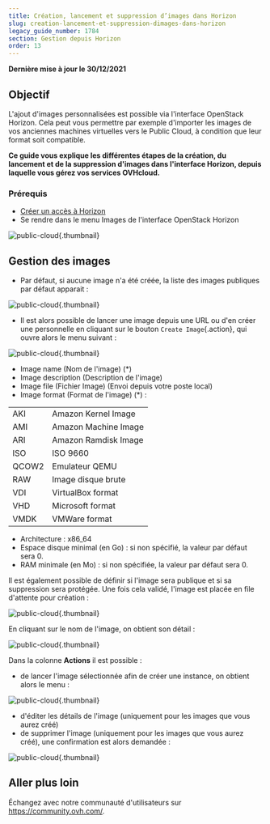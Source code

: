 ```yaml
---
title: Création, lancement et suppression d’images dans Horizon
slug: creation-lancement-et-suppression-dimages-dans-horizon
legacy_guide_number: 1784
section: Gestion depuis Horizon
order: 13
---
```


**Dernière mise à jour le 30/12/2021**

## Objectif

L'ajout d'images personnalisées est possible via l'interface OpenStack Horizon. Cela peut vous permettre par exemple d'importer les images de vos anciennes machines virtuelles vers le Public Cloud, à condition que leur format soit compatible.

**Ce guide vous explique les différentes étapes de la création, du lancement et de la suppression d'images dans l'interface Horizon, depuis laquelle vous gérez vos services OVHcloud.**


### Prérequis

- [Créer un accès à Horizon](../creer-un-acces-a-horizon/)
- Se rendre dans le menu Images de l'interface OpenStack Horizon


![public-cloud](images/horizon_menu.png){.thumbnail}


## Gestion des images

- Par défaut, si aucune image n'a été créée, la liste des images publiques par défaut apparait :


![public-cloud](images/horizon_images.png){.thumbnail}

- Il est alors possible de lancer une image depuis une URL ou d'en créer une personnelle en cliquant sur le bouton `Create Image`{.action}, qui ouvre alors le menu suivant :


![public-cloud](images/horizon_create_image.png){.thumbnail}

- Image name (Nom de l'image) (*)
- Image description (Description de l'image)
- Image file (Fichier Image) (Envoi depuis votre poste local)
- Image format (Format de l'image) (*) :

|||
|---|---|
|AKI|Amazon Kernel Image|
|AMI|Amazon Machine Image|
|ARI|Amazon Ramdisk Image|
|ISO|ISO 9660|
|QCOW2|Emulateur QEMU|
|RAW|Image disque brute|
|VDI|VirtualBox format|
|VHD|Microsoft format|
|VMDK|VMWare format|

- Architecture : x86_64
- Espace disque minimal (en Go) : si non spécifié, la valeur par défaut sera 0.
- RAM minimale (en Mo) : si non spécifiée, la valeur par défaut sera 0.

Il est également possible de définir si l'image sera publique et si sa suppression sera protégée. Une fois cela validé, l'image est placée en file d'attente pour création :


![public-cloud](images/horizon_image_saving.png){.thumbnail}

En cliquant sur le nom de l'image, on obtient son détail :


![public-cloud](images/horizon_image_details.png){.thumbnail}

Dans la colonne  **Actions**  il est possible :

- de lancer l'image sélectionnée afin de créer une instance, on obtient alors le menu :


![public-cloud](images/horizon_launch_image.png){.thumbnail}

- d'éditer les détails de l'image (uniquement pour les images que vous aurez créé)
- de supprimer l'image (uniquement pour les images que vous aurez créé), une confirmation est alors demandée :


![public-cloud](images/horizon_delete_image.png){.thumbnail}

## Aller plus loin

Échangez avec notre communauté d'utilisateurs sur <https://community.ovh.com/>.
